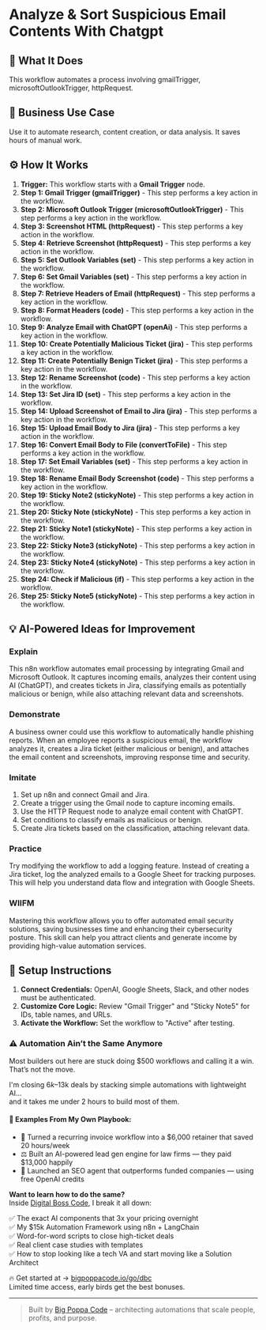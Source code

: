 # Analyze & Sort Suspicious Email Contents With Chatgpt

## 🚀 What It Does
This workflow automates a process involving gmailTrigger, microsoftOutlookTrigger, httpRequest.

## 💼 Business Use Case
Use it to automate research, content creation, or data analysis. It saves hours of manual work.

## ⚙️ How It Works
1.  **Trigger:** This workflow starts with a **Gmail Trigger** node.
2. **Step 1: Gmail Trigger (gmailTrigger)** - This step performs a key action in the workflow.
3. **Step 2: Microsoft Outlook Trigger (microsoftOutlookTrigger)** - This step performs a key action in the workflow.
4. **Step 3: Screenshot HTML (httpRequest)** - This step performs a key action in the workflow.
5. **Step 4: Retrieve Screenshot (httpRequest)** - This step performs a key action in the workflow.
6. **Step 5: Set Outlook Variables (set)** - This step performs a key action in the workflow.
7. **Step 6: Set Gmail Variables (set)** - This step performs a key action in the workflow.
8. **Step 7: Retrieve Headers of Email (httpRequest)** - This step performs a key action in the workflow.
9. **Step 8: Format Headers (code)** - This step performs a key action in the workflow.
10. **Step 9: Analyze Email with ChatGPT (openAi)** - This step performs a key action in the workflow.
11. **Step 10: Create Potentially Malicious Ticket (jira)** - This step performs a key action in the workflow.
12. **Step 11: Create Potentially Benign Ticket (jira)** - This step performs a key action in the workflow.
13. **Step 12: Rename Screenshot (code)** - This step performs a key action in the workflow.
14. **Step 13: Set Jira ID (set)** - This step performs a key action in the workflow.
15. **Step 14: Upload Screenshot of Email to Jira (jira)** - This step performs a key action in the workflow.
16. **Step 15: Upload Email Body to Jira (jira)** - This step performs a key action in the workflow.
17. **Step 16: Convert Email Body to File (convertToFile)** - This step performs a key action in the workflow.
18. **Step 17: Set Email Variables (set)** - This step performs a key action in the workflow.
19. **Step 18: Rename Email Body Screenshot (code)** - This step performs a key action in the workflow.
20. **Step 19: Sticky Note2 (stickyNote)** - This step performs a key action in the workflow.
21. **Step 20: Sticky Note (stickyNote)** - This step performs a key action in the workflow.
22. **Step 21: Sticky Note1 (stickyNote)** - This step performs a key action in the workflow.
23. **Step 22: Sticky Note3 (stickyNote)** - This step performs a key action in the workflow.
24. **Step 23: Sticky Note4 (stickyNote)** - This step performs a key action in the workflow.
25. **Step 24: Check if Malicious (if)** - This step performs a key action in the workflow.
26. **Step 25: Sticky Note5 (stickyNote)** - This step performs a key action in the workflow.

## 💡 AI-Powered Ideas for Improvement
### Explain
This n8n workflow automates email processing by integrating Gmail and Microsoft Outlook. It captures incoming emails, analyzes their content using AI (ChatGPT), and creates tickets in Jira, classifying emails as potentially malicious or benign, while also attaching relevant data and screenshots.

### Demonstrate
A business owner could use this workflow to automatically handle phishing reports. When an employee reports a suspicious email, the workflow analyzes it, creates a Jira ticket (either malicious or benign), and attaches the email content and screenshots, improving response time and security.

### Imitate
1. Set up n8n and connect Gmail and Jira.
2. Create a trigger using the Gmail node to capture incoming emails.
3. Use the HTTP Request node to analyze email content with ChatGPT.
4. Set conditions to classify emails as malicious or benign.
5. Create Jira tickets based on the classification, attaching relevant data.

### Practice
Try modifying the workflow to add a logging feature. Instead of creating a Jira ticket, log the analyzed emails to a Google Sheet for tracking purposes. This will help you understand data flow and integration with Google Sheets.

### WIIFM
Mastering this workflow allows you to offer automated email security solutions, saving businesses time and enhancing their cybersecurity posture. This skill can help you attract clients and generate income by providing high-value automation services.

## 🔧 Setup Instructions
1. **Connect Credentials:** OpenAI, Google Sheets, Slack, and other nodes must be authenticated.
2. **Customize Core Logic:** Review "Gmail Trigger" and "Sticky Note5" for IDs, table names, and URLs.
3. **Activate the Workflow:** Set the workflow to "Active" after testing.

### ⚠️ Automation Ain’t the Same Anymore

Most builders out here are stuck doing $500 workflows and calling it a win.  
That’s not the move.  

I'm closing $6k–$13k deals by stacking simple automations with lightweight AI...  
and it takes me under 2 hours to build most of them.

#### 🧠 Examples From My Own Playbook:
- 🔁 Turned a recurring invoice workflow into a $6,000 retainer that saved 20 hours/week  
- ⚖️ Built an AI-powered lead gen engine for law firms — they paid $13,000 happily  
- 🚀 Launched an SEO agent that outperforms funded companies — using free OpenAI credits  

**Want to learn how to do the same?**  
Inside [Digital Boss Code](https://bigpoppacode.io/go/dbc), I break it all down:

✅ The exact AI components that 3x your pricing overnight  
✅ My $15k Automation Framework using n8n + LangChain  
✅ Word-for-word scripts to close high-ticket deals  
✅ Real client case studies with templates  
✅ How to stop looking like a tech VA and start moving like a Solution Architect  

🔥 Get started at → [bigpoppacode.io/go/dbc](https://bigpoppacode.io/go/dbc)  
Limited time access, early birds get the best bonuses.

---
> Built by [Big Poppa Code](https://bigpoppacode.io) – architecting automations that scale people, profits, and purpose.
